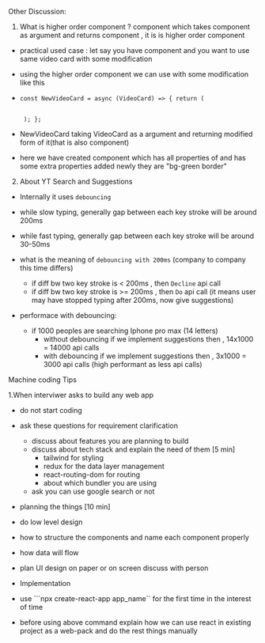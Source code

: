 Other Discussion:

1. What is higher order component ?
  component which takes component as argument and returns component , it is is higher order component
  - practical used case : let say you have <Videcard/> component and you want to use same video card with some modification
  - using the higher order component we can use <Videcard/> with some modification like this
  
  - <code>const NewVideoCard = async (VideoCard) => {
         return (
          <div className="bg-green border">
              <VideoCard info={item} />
          </div>
        );
      };
    </code>
      
  - NewVideoCard taking VideoCard as a argument and returning modified form of it(that is also component)
  - here we have created <NewVideoCard/> component which has all properties of <Videcard/> and <NewVideoCard/> has some extra properties added newly
    they are "bg-green border"

2. About YT Search and Suggestions 
  - Internally it uses ```debouncing```
   - while slow typing, generally gap between each key stroke will be around 200ms
   - while fast typing, generally gap between each key stroke will be around 30-50ms
   - what is the meaning of ```debouncing with 200ms``` (company to company this time differs)
     - if diff bw two key stroke is < 200ms , then ```Decline``` api call
     - if diff bw two key stroke is >= 200ms , then ```Do``` api call (it means user may have stopped typing after 200ms, now give suggestions)
    
   - performace with debouncing:
     - if 1000 peoples are searching Iphone pro max (14 letters)
       - without debouncing if we implement suggestions then , 14x1000 = 14000 api calls
       - with debouncing if we implement suggestions then , 3x1000 = 3000 api calls (high performant as less api calls)


Machine coding Tips

1.When interviwer asks to build any web app
- do not start coding
- ask these questions for requirement clarification
  - discuss about features you are planning to build
  - discuss about tech stack and explain the need of them [5 min]
    - tailwind for styling
    - redux for the data layer management
    - react-routing-dom for routing
    - about which bundler you are using
  - ask you can use google search or not

- planning the things [10 min]
 - do low level design
  - how to structure the components and name each component properly
  - how data will flow
  - plan UI design on paper or on screen discuss with person

-  Implementation
 - use ```npx create-react-app app_name`` for the first time in the interest of time
 - before using above command explain how we can use react in existing project as a web-pack and do the rest things manually